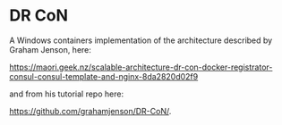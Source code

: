 # DR CoN

A Windows containers implementation of the architecture described by Graham Jenson, here:

https://maori.geek.nz/scalable-architecture-dr-con-docker-registrator-consul-consul-template-and-nginx-8da2820d02f9

and from his tutorial repo here:

https://github.com/grahamjenson/DR-CoN/.
